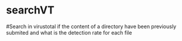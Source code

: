 # searchVT
#Search in virustotal if the content of a directory have been previously submited and what is the detection rate for each file
